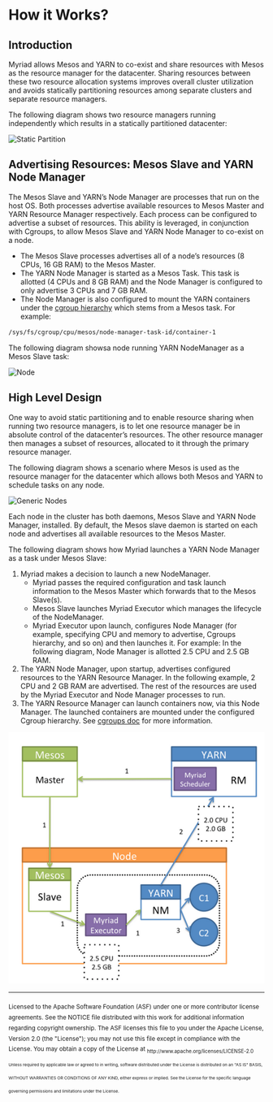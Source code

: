 # How it Works?

## Introduction

Myriad allows Mesos and YARN to co-exist and share resources with Mesos as the resource manager for the datacenter. Sharing resources between these two resource allocation systems improves overall cluster utilization and avoids statically partitioning resources among separate clusters and separate resource managers.

The following diagram shows two resource managers running independently which results in a statically partitioned datacenter:

![Static Partition](images/static-partition.png)

## Advertising Resources: Mesos Slave and YARN Node Manager

The Mesos Slave and YARN’s Node Manager are processes that run on the host OS. Both processes advertise available resources to Mesos Master and YARN Resource Manager respectively. Each process can be configured to advertise a subset of resources. This ability is leveraged, in conjunction with Cgroups, to allow Mesos Slave and YARN Node Manager to co-exist on a node.

* The Mesos Slave processes advertises all of a node’s resources (8 CPUs, 16 GB RAM) to the Mesos Master.
* The YARN Node Manager is started as a Mesos Task. This task is allotted (4 CPUs and 8 GB RAM) and the Node Manager is configured to only advertise 3 CPUs and 7 GB RAM.
* The Node Manager is also configured to mount the YARN containers under the  [cgroup hierarchy](cgroups.md)  which stems from a Mesos task. For example:

```bash
/sys/fs/cgroup/cpu/mesos/node-manager-task-id/container-1
```

The following diagram showsa node running YARN NodeManager as a Mesos Slave task:

![Node](images/node.png)


## High Level Design

One way to avoid static partitioning and to enable resource sharing when running two resource managers, is to let one resource manager be in absolute control of the datacenter’s resources. The other resource manager then manages a subset of resources, allocated to it through the primary resource manager.

The following diagram shows a scenario where Mesos is used as the resource manager for the datacenter which allows both  Mesos and YARN to schedule tasks on any node.

![Generic Nodes](images/generic-nodes.png)

Each node in the cluster has both daemons, Mesos Slave and YARN Node Manager, installed. By default, the Mesos slave daemon is started on each node and advertises all available resources to the Mesos Master.

The following diagram shows how Myriad launches a YARN Node Manager as a task under Mesos Slave:

1. Myriad makes a decision to launch a new NodeManager.
	* Myriad passes the required configuration and task launch information to the Mesos Master which forwards that to the Mesos Slave(s).
	* Mesos Slave launches Myriad Executor which manages the lifecycle of the NodeManager.
	* Myriad Executor upon launch, configures Node Manager (for example, specifying CPU and memory to advertise, Cgroups hierarchy, and so on) and then launches it. For example: In the following diagram, Node Manager is allotted 2.5 CPU and 2.5 GB RAM.
2. The YARN Node Manager, upon startup, advertises configured resources to the YARN Resource Manager. In the following example, 2 CPU and 2 GB RAM are advertised. The rest of the resources are used by the Myriad Executor and Node Manager processes to run.
3. The YARN Resource Manager can launch containers now, via this Node Manager. The launched containers are mounted under the configured Cgroup hierarchy. See [cgroups doc](cgroups.md) for more information.

![How it works](images/how-it-works2.png)

---
<sub>
Licensed to the Apache Software Foundation (ASF) under one
or more contributor license agreements.  See the NOTICE file
distributed with this work for additional information
regarding copyright ownership.  The ASF licenses this file
to you under the Apache License, Version 2.0 (the
"License"); you may not use this file except in compliance
with the License.  You may obtain a copy of the License at

<sub>
  http://www.apache.org/licenses/LICENSE-2.0

<sub>
Unless required by applicable law or agreed to in writing,
software distributed under the License is distributed on an
"AS IS" BASIS, WITHOUT WARRANTIES OR CONDITIONS OF ANY
KIND, either express or implied.  See the License for the
specific language governing permissions and limitations
under the License.
